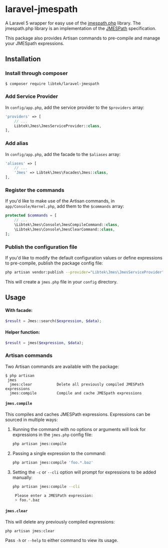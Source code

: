 # laravel-jmespath

A Laravel 5 wrapper for easy use of the [jmespath.php](https://github.com/jmespath/jmespath.php) library.  The jmespath.php library is an implementation of the [JMESPath](http://jmespath.org/) specification.

This package also provides Artisan commands to pre-compile and manage your JMESpath expressions.

## Installation

### Install through composer

```bash
$ composer require libtek/laravel-jmespath
```

### Add Service Provider

In `config/app.php`, add the service provider to the `$providers` array:

```php
'providers' => [
    // ...
    Libtek\Jmes\JmesServiceProvider::class,
],
```

### Add alias

In `config/app.php`, add the facade to the `$aliases` array:

```php
'aliases' => [
    // ...
    'Jmes' => Libtek\Jmes\Facades\Jmes::class,
],
```

### Register the commands

If you'd like to make use of the Artisan commands, in `app/Console/Kernel.php`, add them to the `$commands` array:

```php
protected $commands = [
    // ...
    \Libtek\Jmes\Console\JmesCompileCommand::class,
    \Libtek\Jmes\Console\JmesClearCommand::class,
];
```

### Publish the configuration file

If you'd like to modify the default configuration values or define expressions to pre-compile, publish the package config file:
```bash
php artisan vendor:publish --provider="Libtek\Jmes\JmesServiceProvider"
```
This will create a `jmes.php` file in your `config` directory.

## Usage

#### With facade:
```php
$result = Jmes::search($expression, $data);
```

#### Helper function:

```php
$result = jmes($expression, $data);
```

### Artisan commands

Two Artisan commands are available with the package:

```
$ php artisan
 jmes
  jmes:clear           Delete all previously compiled JMESPath expressions
  jmes:compile         Compile and cache JMESpath expressions
```

#### `jmes.compile`

This compiles and caches JMESPath expressions.  Expressions can be sourced in multiple ways:

1. Running the command with no options or arguments will look for expressions in the `jmes.php` config file:

    ```bash
    php artisan jmes:compile
    ```

2. Passing a single expression to the command:

    ```bash
    php artisan jmes:compile 'foo.*.baz'
    ```

2. Setting the `-c` or `--cli` option will prompt for expressions to be added manually:

    ```bash
    php artisan jmes:compile --cli

     Please enter a JMESPath expression:
     > foo.*.baz
    ```

#### `jmes.clear`

This will delete any previously compiled expressions:

```bash
php artisan jmes:clear
```

Pass `-h` or `--help` to either command to view its usage.
